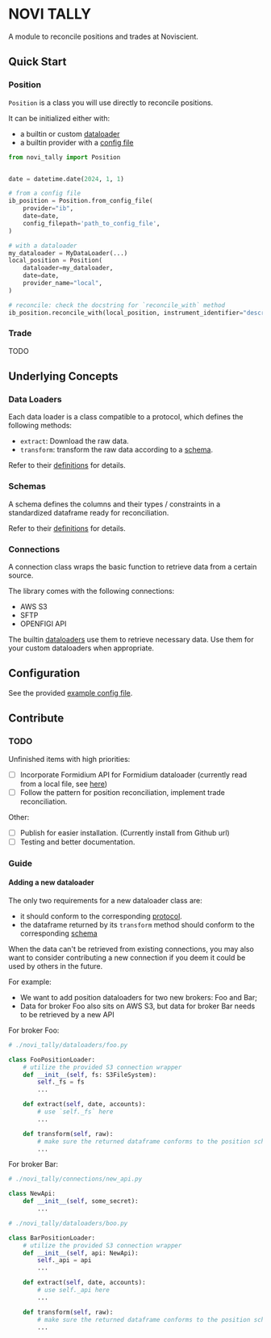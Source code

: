 # NOVI TALLY

A module to reconcile positions and trades at Noviscient.

## Quick Start

### Position

`Position` is a class you will use directly to reconcile positions.

It can be initialized either with:

- a builtin or custom [dataloader](#data-loaders)
- a builtin provider with a [config file](#configuration)

```python
from novi_tally import Position


date = datetime.date(2024, 1, 1)

# from a config file
ib_position = Position.from_config_file(
    provider="ib",
    date=date,
    config_filepath='path_to_config_file',
)

# with a dataloader
my_dataloader = MyDataLoader(...)
local_position = Position(
    dataloader=my_dataloader,
    date=date,
    provider_name="local",
)

# reconcile: check the docstring for `reconcile_with` method
ib_position.reconcile_with(local_position, instrument_identifier="description")
```

### Trade

TODO

## Underlying Concepts

### Data Loaders

Each data loader is a class compatible to a protocol, which defines the
following methods:

- `extract`: Download the raw data.
- `transform`: transform the raw data according to a [schema](#schemas).

Refer to their [definitions](./novi_tally/protocols.py) for details.

### Schemas

A schema defines the columns and their types / constraints in a standardized
dataframe ready for reconciliation.

Refer to their [definitions](./novi_tally/schemas.py) for details.

### Connections

A connection class wraps the basic function to retrieve data from a certain source.

The library comes with the following connections:

- AWS S3
- SFTP
- OPENFIGI API

The builtin [dataloaders](#data-loaders) use them to retrieve necessary data.
    Use them for your custom dataloaders when appropriate.

## Configuration

See the provided [example config file](./config-example.toml).

## Contribute

### TODO

Unfinished items with high priorities:

- [ ] Incorporate Formidium API for Formidium dataloader
    (currently read from a local file, see [here](./novi_tally/dataloaders/formidium.py))
- [ ] Follow the pattern for position reconciliation, implement trade reconciliation.

Other:

- [ ] Publish for easier installation. (Currently install from Github url)
- [ ] Testing and better documentation.

### Guide

#### Adding a new dataloader

The only two requirements for a new dataloader class are:

- it should conform to the corresponding [protocol](./novi_tally/protocols.py).
- the dataframe returned by its `transform` method should conform to the
    corresponding [schema](./novi_tally/schemas.py)

When the data can't be retrieved from existing connections, you may also want to consider
contributing a new connection if you deem it could be used by others in the future.

For example:

- We want to add position dataloaders for two new brokers: Foo and Bar;
- Data for broker Foo also sits on AWS S3, but data for broker Bar needs to be retrieved
    by a new API

For broker Foo:

```python
# ./novi_tally/dataloaders/foo.py

class FooPositionLoader:
    # utilize the provided S3 connection wrapper
    def __init__(self, fs: S3FileSystem):
        self._fs = fs
        ...

    def extract(self, date, accounts):
        # use `self._fs` here
        ...

    def transform(self, raw):
        # make sure the returned dataframe conforms to the position schema
        ...
```

For broker Bar:

```python
# ./novi_tally/connections/new_api.py

class NewApi:
    def __init__(self, some_secret):
        ...
```

```python
# ./novi_tally/dataloaders/boo.py

class BarPositionLoader:
    # utilize the provided S3 connection wrapper
    def __init__(self, api: NewApi):
        self._api = api
        ...

    def extract(self, date, accounts):
        # use self._api here
        ...

    def transform(self, raw):
        # make sure the returned dataframe conforms to the position schema
        ...
```
